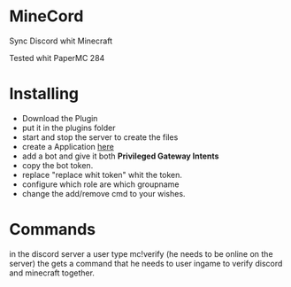 # MineCord

Sync Discord whit Minecraft

Tested whit PaperMC 284

# Installing

- Download the Plugin
- put it in the plugins folder
- start and stop the server to create the files
- create a Application [here](https://discord.com/developers/applications/)
- add a bot and give it both **Privileged Gateway Intents**
- copy the bot token.
- replace "replace whit token" whit the token.
- configure which role are which groupname
- change the add/remove cmd to your wishes.

# Commands

in the discord server a user type mc!verify <mc username> (he needs to be online on the server)
the gets a command that he needs to user ingame to verify discord and minecraft together.

